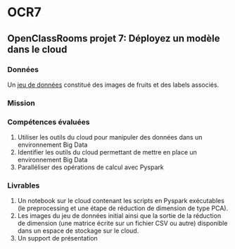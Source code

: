 # OCR7
## OpenClassRooms projet 7: Déployez un modèle dans le cloud

### Données
Un [jeu de données](https://www.kaggle.com/moltean/fruits) constitué des images de fruits et des labels associés.

### Mission  

### Compétences évaluées
1. Utiliser les outils du cloud pour manipuler des données dans un environnement Big Data
2. Identifier les outils du cloud permettant de mettre en place un environnement Big Data
3. Paralléliser des opérations de calcul avec Pyspark

### Livrables 
1. Un notebook sur le cloud contenant les scripts en Pyspark exécutables (le preprocessing et une étape de réduction de dimension de type PCA).
2. Les images du jeu de données initial ainsi que la sortie de la réduction de dimension (une matrice écrite sur un fichier CSV ou autre) disponible dans un espace de stockage sur le cloud.
3. Un support de présentation
